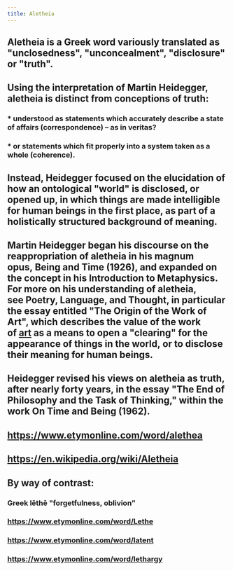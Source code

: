 ```yaml
---
title: Aletheia
---
```


## __Aletheia__ is a Greek word variously translated as "unclosedness", "unconcealment", "disclosure" or "truth".

## Using the interpretation of Martin Heidegger, __aletheia__ is distinct from conceptions of truth:
### * understood as statements which accurately describe a state of affairs (**correspondence**) – as in veritas?

### * or statements which fit properly into a system taken as a whole (**coherence**).

## Instead, Heidegger focused on the elucidation of how an ontological "world" is disclosed, or opened up, in which things are made intelligible for human beings in the first place, as part of a holistically structured background of meaning.

## Martin Heidegger began his discourse on the reappropriation of __aletheia__ in his magnum opus, __Being and Time__ (1926), and expanded on the concept in his __Introduction to Metaphysics__. For more on his understanding of aletheia, see __Poetry, Language, and Thought__, in particular the essay entitled "The Origin of the Work of Art", which describes the value of the work of [art](https://sensemaking.neocities.org/remuse.html#art) as a means to open a "clearing" for the appearance of things in the world, or to disclose their meaning for human beings.

## Heidegger revised his views on __aletheia__ as truth, after nearly forty years, in the essay "The End of Philosophy and the Task of Thinking," within the work __On Time and Being__ (1962).

## 

## https://www.etymonline.com/word/alethea

## https://en.wikipedia.org/wiki/Aletheia

## 

## By way of contrast:
### Greek __lēthē__ "forgetfulness, oblivion”

### https://www.etymonline.com/word/Lethe

### https://www.etymonline.com/word/latent

### https://www.etymonline.com/word/lethargy
